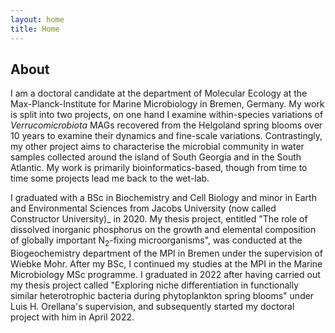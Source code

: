 ```yaml
---
layout: home
title: Home
---
```


## About

I am a doctoral candidate at the department of Molecular Ecology at the Max-Planck-Institute for Marine Microbiology in Bremen, Germany. My work is split into two projects, on one hand I examine within-species variations of _Verrucomicrobiota_ MAGs recovered from the Helgoland spring blooms over 10 years to examine their dynamics and fine-scale variations. Contrastingly, my other project aims to characterise the microbial community in water samples collected around the island of South Georgia and in the South Atlantic. My work is primarily bioinformatics-based, though from time to time some projects lead me back to the wet-lab.

I graduated with a BSc in Biochemistry and Cell Biology and minor in Earth and Environmental Sciences from Jacobs University (now called Constructor University)_ in 2020. My thesis project, entitled "The role of dissolved inorganic phosphorus on the growth and elemental composition of globally important N<sub>2</sub>-fixing microorganisms", was conducted at the Biogeochemistry department of the MPI in Bremen under the supervision of Wiebke Mohr. After my BSc, I continued my studies at the MPI in the Marine Microbiology MSc programme. I graduated in 2022 after having carried out my thesis project called "Exploring niche differentiation in functionally similar heterotrophic bacteria during phytoplankton spring blooms" under Luis H. Orellana's supervision, and subsequently started my doctoral project with him in April 2022.

<!---
## CV

To view my full CV, [click here](/cv). A print version is available [here](/cv.pdf).

{% include contact.html %}

## My work...

Include article-style summaries about my papers or smth. Each one as its own blog post.

[Click here](/posts) to scroll through my posts.

{% include archive.html %}
-->
